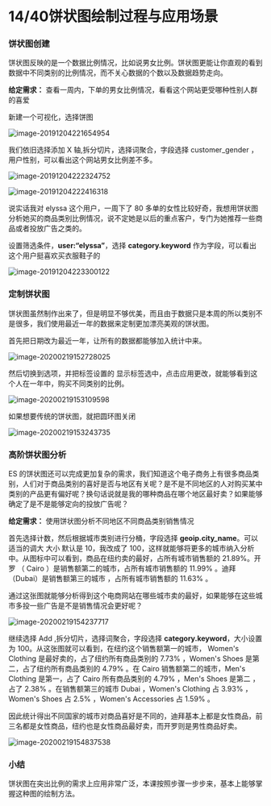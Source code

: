 # 14/40饼状图绘制过程与应用场景

### 饼状图创建

饼状图反映的是一个数据比例情况，比如说男女比例。饼状图更能让你直观的看到数据中不同类别的比例情况，而不关心数据的个数以及数据趋势走向。

**给定需求：** 查看一周内，下单的男女比例情况，看看这个网站更受哪种性别人群的喜爱

新建一个可视化，选择饼图

![image-20191204221654954](https://images.gitbook.cn/2020-04-07-062951.png)

我们依旧选择添加 X 轴,拆分切片，选择词聚合，字段选择 customer_gender ，用户性别，可以看出这个网站男女比例差不多。

![image-20191204222324752](https://images.gitbook.cn/2020-04-07-062952.png)

![image-20191204222416318](https://images.gitbook.cn/2020-04-07-062953.png)

说实话我对 elyssa 这个用户，一周下了 80 多单的女性比较好奇，我想用饼状图分析她买的商品类别比例情况，说不定她是以后的重点客户，专门为她推荐一些商品或者投放广告之类的。

设置筛选条件，**user:“elyssa”**，选择 **category.keyword** 作为字段，可以看出这个用户挺喜欢买衣服鞋子的

![image-20191204223300122](https://images.gitbook.cn/2020-04-07-062954.png)

### 定制饼状图

饼状图虽然制作出来了，但是明显不够优美，而且由于数据只是本周的所以类别不是很多，我们使用最近一年的数据来定制更加漂亮美观的饼状图。

首先把日期改为最近一年，让所有的数据都能够加入统计中来。

![image-20200219152728025](https://images.gitbook.cn/2020-04-07-062955.png)

然后切换到选项，并把标签设置的 显示标签选中，点击应用更改，就能够看到这个人在一年中，购买不同类别的比例。

![image-20200219153109598](https://images.gitbook.cn/2020-04-07-062957.png)

如果想要传统的饼状图，就把圆环图关闭

![image-20200219153243735](https://images.gitbook.cn/2020-04-07-62958.png)

### 高阶饼状图分析

ES 的饼状图还可以完成更加复杂的需求，我们知道这个电子商务上有很多商品类别，人们对于商品类别的喜好是否与地区有关呢？是不是不同地区的人对购买某中类别的产品更有偏好呢？换句话说就是我的哪种商品在哪个地区最好卖？如果能够确定了是不是能够定向的投放广告呢？

**给定需求：** 使用饼状图分析不同地区不同商品类别销售情况

首先选择计数，然后根据城市类别进行分桶，字段选择 **geoip.city_name**。可以适当的调大 大小 默认是 10，我改成了 100，这样就能够将更多的城市纳入分析中。从图标中可以看到，商品在纽约卖的最好，占所有城市销售额的 21.89%。开罗 （ Cairo ）是销售额第二的城市，占所有城市销售额的 11.99% 。迪拜 （Dubai）是销售额第三的城市 ，占所有城市销售额的 11.63% 。

通过这张图就能够分析得到这个电商网站在哪些城市卖的最好，如果能够在这些城市多投一些广告是不是销售情况会更好呢？

![image-20200219154237717](https://images.gitbook.cn/2020-04-07-062959.png)

继续选择 Add ,拆分切片，选择词聚合，字段选择 **category.keyword**，大小设置为 100。从这张图就可以看到，在纽约这个销售额第一的城市， Women's Clothing 是最好卖的，占了纽约所有商品类别的 7.73% ，Women's Shoes 是第二，占了纽约所有商品类别的 4.79% 。在 Cairo 销售额第二的城市，Men's Clothing 是第一，占了 Cairo 所有商品类别的 4.79% ，Men's Shoes 是第二 ，占了 2.38% 。在销售额第三的城市 Dubai ，Women's Clothing 占 3.93% ，Women's Shoes 占 2.5% ，Women's Accessories 占 1.59% 。

因此统计得出不同国家的城市对商品喜好是不同的，迪拜基本上都是女性商品，前三名都是女性商品，纽约也是女性商品最好卖，而开罗则是男性商品好卖。

![image-20200219154837538](https://images.gitbook.cn/2020-04-07-063000.png)

### 小结

饼状图在突出比例的需求上应用非常广泛，本课按照步骤一步步来，基本上能够掌握这种图的绘制方法。